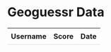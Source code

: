 <html>
<head>
    <title>Geoguessr Data</title>
    <style>
        table {
            border-collapse: collapse;
            width: 100%;
        } 
        th, td {
            padding: 8px;
            text-align: left;
            border-bottom: 1px solid #ddd;
            cursor: pointer;
        }
    </style>
</head>
<body>
    <h1>Geoguessr Data</h1>
    <table id="data-table">
        <thead>
            <tr>
                <th onclick="sortTable('username')">Username</th>
                <th onclick="sortTable('score')">Score</th>
                <th onclick="sortTable('date')">Date</th>
            </tr>
        </thead>
        <tbody></tbody>
    </table>
    <script>
        var apiUrl = 'https://ramen-kj.duckdns.org/api/geoguessr/';
        var currentSortColumn = ''; // Track the current sort column
        var sortAscending = true; // Track the sort order (ascending or descending)
        function sortTable(column) {
            if (currentSortColumn === column) {
                sortAscending = !sortAscending; // Toggle sort order if the same column is clicked
            } else {
                sortAscending = true; // Reset sort order to ascending if a different column is clicked
            }
            currentSortColumn = column; // Update the current sort column
            fetch(apiUrl)
                .then(response => response.json())
                .then(data => {
                    data.sort((a, b) => {
                        // Sorting logic based on the selected column
                        if (column === 'username') {
                            return sortAscending ? a.username.localeCompare(b.username) : b.username.localeCompare(a.username);
                        } else if (column === 'score') {
                            return sortAscending ? a.score - b.score : b.score - a.score;
                        } else if (column === 'date') {
                            return sortAscending ? new Date(a.dos) - new Date(b.dos) : new Date(b.dos) - new Date(a.dos);
                        }
                        return 0;
                    });
                    var tableBody = document.querySelector('#data-table tbody');
                    tableBody.innerHTML = ''; // Clear existing table rows
                    data.forEach(entry => {
                        var row = document.createElement('tr');
                        var usernameCell = document.createElement('td');
                        usernameCell.textContent = entry.username;
                        row.appendChild(usernameCell);
                        var scoreCell = document.createElement('td');
                        scoreCell.textContent = entry.score;
                        row.appendChild(scoreCell);
                        var dateCell = document.createElement('td');
                        var date = new Date(Date.parse(entry.dos));
                        dateCell.textContent = date.toLocaleDateString();
                        row.appendChild(dateCell);
                        tableBody.appendChild(row);
                    });
                })
                .catch(error => {
                    console.error('Error:', error);
                    alert('An error occurred. Please try again.'); // Show an error message
                });
        }       
        // Initial sorting based on the 'username' column in ascending order
        sortTable('username');
    </script>
</body>
</html>
